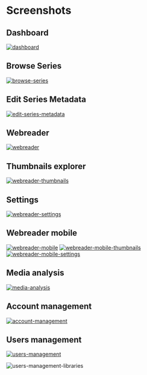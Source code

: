 # Screenshots

## Dashboard

[![dashboard](/assets/media/webui-dashboard_small.png)](/assets/media/webui-dashboard.png)

## Browse Series

[![browse-series](/assets/media/webui-browse-series_small.png)](/assets/media/webui-browse-series.png)

## Edit Series Metadata

[![edit-series-metadata](/assets/media/webui-series-metadata_small.png)](/assets/media/webui-series-metadata.png)

## Webreader

[![webreader](/assets/media/webreader_small.png)](/assets/media/webreader.png)

## Thumbnails explorer

[![webreader-thumbnails](/assets/media/webreader-thumbnails_small.png)](/assets/media/webreader-thumbnails.png)

## Settings

[![webreader-settings](/assets/media/webreader-settings_small.png)](/assets/media/webreader-settings.png)

## Webreader mobile

[![webreader-mobile](/assets/media/webreader-mobile_small.png)](/assets/media/webreader-mobile.png)
[![webreader-mobile-thumbnails](/assets/media/webreader-mobile-thumbnails_small.png)](/assets/media/webreader-mobile-thumbnails.png)
[![webreader-mobile-settings](/assets/media/webreader-mobile-settings_small.png)](/assets/media/webreader-mobile-settings.png)

## Media analysis

[![media-analysis](/assets/media/webui-settings-media-analysis_small.png)](/assets/media/webui-settings-media-analysis.png)

## Account management

[![account-management](/assets/media/webui-account-settings_small.png)](/assets/media/webui-account-settings.png)

## Users management

[![users-management](/assets/media/webui-settings-users_small.png)](/assets/media/webui-settings-users.png)

![users-management-libraries](/assets/media/webui-settings-users-libraries.png)